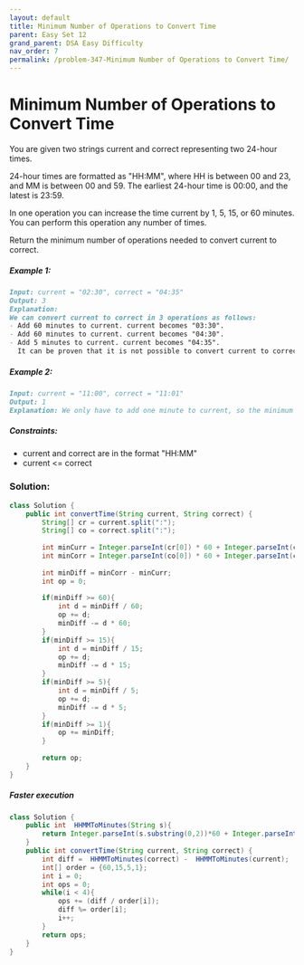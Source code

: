 ```yaml
---
layout: default
title: Minimum Number of Operations to Convert Time
parent: Easy Set 12
grand_parent: DSA Easy Difficulty
nav_order: 7
permalink: /problem-347-Minimum Number of Operations to Convert Time/
---
```

# Minimum Number of Operations to Convert Time
You are given two strings current and correct representing two 24-hour times.

24-hour times are formatted as "HH:MM", where HH is between 00 and 23, and MM is between 00 and 59. The earliest 24-hour time is 00:00, and the latest is 23:59.

In one operation you can increase the time current by 1, 5, 15, or 60 minutes. You can perform this operation any number of times.

Return the minimum number of operations needed to convert current to correct.

##### Example 1:
```markdown
Input: current = "02:30", correct = "04:35"
Output: 3
Explanation:
We can convert current to correct in 3 operations as follows:
- Add 60 minutes to current. current becomes "03:30".
- Add 60 minutes to current. current becomes "04:30".
- Add 5 minutes to current. current becomes "04:35".
  It can be proven that it is not possible to convert current to correct in fewer than 3 operations.
```
##### Example 2:
```markdown
Input: current = "11:00", correct = "11:01"
Output: 1
Explanation: We only have to add one minute to current, so the minimum number of operations needed is 1.
```
##### Constraints:
* current and correct are in the format "HH:MM"
* current <= correct

### Solution:
```java
class Solution {
    public int convertTime(String current, String correct) {
        String[] cr = current.split(":");
        String[] co = correct.split(":");
        
        int minCurr = Integer.parseInt(cr[0]) * 60 + Integer.parseInt(cr[1]);
        int minCorr = Integer.parseInt(co[0]) * 60 + Integer.parseInt(co[1]);
        
        int minDiff = minCorr - minCurr;
        int op = 0;
        
        if(minDiff >= 60){
            int d = minDiff / 60;
            op += d;
            minDiff -= d * 60;
        }
        if(minDiff >= 15){
            int d = minDiff / 15;
            op += d;
            minDiff -= d * 15;
        }
        if(minDiff >= 5){
            int d = minDiff / 5;
            op += d;
            minDiff -= d * 5;
        }
        if(minDiff >= 1){
            op += minDiff;
        } 
        
        return op;
    }
}
```
##### Faster execution
```java
class Solution {
    public int  HHMMToMinutes(String s){
        return Integer.parseInt(s.substring(0,2))*60 + Integer.parseInt(s.substring(3,5)) ;
    }
    public int convertTime(String current, String correct) {
        int diff =  HHMMToMinutes(correct) -  HHMMToMinutes(current);
        int[] order = {60,15,5,1};
        int i = 0;
        int ops = 0;
        while(i < 4){
            ops += (diff / order[i]);
            diff %= order[i];
            i++;
        }
        return ops;
    }
}
```